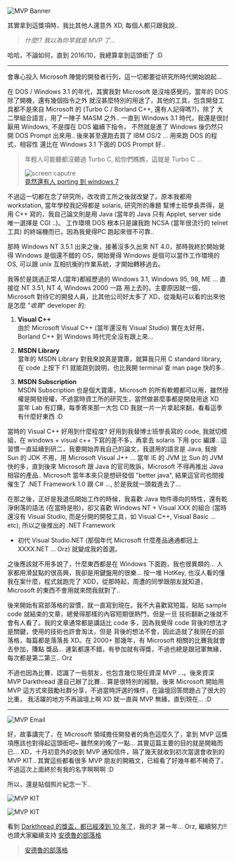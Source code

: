 ![MVP Banner](/images/2016-10-25-microsoft-mvp-award-get/MVP_Banner_logo.png)

其實拿到這獎項時，我比其他人還意外 XD, 每個人都只跟我說..  
  
> *什麼!? 我以為你早就是 MVP 了...*
  
哈哈，不論如何，直到 2016/10，我總算拿到這頭銜了 :D


<!--more-->
---

會專心投入 Microsoft 陣營的開發者行列，這一切都要從研究所時代開始說起...

在 DOS / Windows 3.1 的年代，其實我對 Microsoft 是沒啥感覺的。當年的 DOS 除了開機，還有幾個指令之外
就沒甚麼特別的用途了，其他的工具，包含開發工具都不是來自 Microsoft 的 (Turbo C / Borland C++, 還有人記得嗎?)，除了
大二學組合語言，用了一陣子 MASM 之外.. 一直到 Windows 3.1 時代，我還是很討厭用 Windows, 不是撐在 DOS 繼續下指令，
不然就是進了 Windows 後仍然只開 DOS Prompt 出來用.. 後來甚至還跑去買了 IBM OS/2 ... 用來跑 DOS 的程式，相容性
還比在 Windows 3.1 下面的 DOS Prompt 好..
  
> 年輕人可能聽都沒聽過 Turbo C, 給你們瞧瞧，這就是 Turbo C ...
>   
> ![screen caputre](/images/2016-10-25-microsoft-mvp-award-get/mvp-award-turboc.png)  
> [竟然還有人 porting 到 windows 7](https://turboc.codeplex.com/)
  

不過這一切都在念了研究所，改攻資工所之後就改變了。原本我都用 workstation, 當年學校我記得都是 solaris, 研究所的專題
幫博士班學長弄得，是用 C++ 寫的，我自己論文則是用 Java (當年的 Java 只有 Applet, server side 唯一選擇是 CGI ..)。
工作環境 DOS 根本只是讓我跑 NCSA (當年很流行的 telnet 工具) 的終端機而已，因為我覺得PC 跑起來很不可靠..

那時 Windows NT 3.5.1 出來之後，接著沒多久出來 NT 4.0，那時我終於開始覺得 Windows 是個還不錯的 OS，開始覺得 Windows 
是個可以當作工作環境的 OS, 可以跟 unix 互相抗衡的作業系統，才開始轉移過去。

我等於是跳過正常人(當年)都經歷過的 Windows 3.1, Windows 95, 98, ME ... 直接從 NT 3.51, NT 4, Windows 2000 一路
用上去的。主要原因就一個，Microsoft 對待它的開發人員，比其他公司好太多了 XD，從幾點可以看的出來他是怎麼 "*收買*" developer 的:

1. **Visual C++**  
   由於 Microsoft Visual C++ (當年還沒有 Visual Studio) 實在太好用，Borland C++ 到 Windows 時代完全沒有跟上來...  

2. **MSDN Library**  
   當年的 MSDN Library 對我來說真是寶庫，就算我只用 C standard library, 在 code 上按下 F1 就能跳到說明，也比我開 terminal 查 man page 快的多..  

3. **MSDN Subscription**  
   MSDN Subscription 也是個大寶庫，Microsoft 的所有軟體都可以用，雖然授權是開發授權，不過當時資工所的研究生，當然做甚麼事都是開發用途 XD  
   當年 Lab 有訂購，每季寄來那一大包 CD 我就一片一片拿起來翻，看看這季有什麼好東西 :D

當時的 Visual C++ 好用到什麼程度? 好用到我替博士班學長寫的 code, 我就切模組，在 windows + visual c++ 下寫的差不多，再拿去 solaris 下用 gcc 編譯..
這習慣一直延續到研二，我要開始弄我自己的論文，我選用的語言是 Java, 我捨 Sun 的 JDK 不用，用 Microsoft Visual J++ ... 
當年 IE 的 JVM 比 Sun 的 JVM 快的多，直到後來 Microsoft 跟 Java 的官司敗訴，Microsoft 不得再推出 Java 相容的產品..
Microsoft 當年本來只是想研發個 "better java", 結果這官司也間接催生了 .NET Framework 1.0 跟 C# ..., 於是我就一頭栽進去了...

在那之後，正好是我退伍開始工作的時候，我喜歡 Java 物件導向的特性，還有乾淨俐落的語法 (在當時是啦)，卻又喜歡 Windows NT + Visual XXX
的組合 (當時還沒有 Visual Studio, 而是分開的開發工具，如 Visual C++, Visual Basic ... etc), 所以之後推出的 .NET Framework
+ 初代 Visual Studio.NET (那個年代 Microsoft 什麼產品通通都冠上 XXXX.NET ... Orz) 就變成我的首選。

之後應該就不用多說了，什麼東西都是在 Windows 下面跑，我也很異類的... 人家都用滑鼠點的很高興，我卻是用鍵盤用的很樂... 按一堆
HotKey, 也沒人看的懂我在案什麼，程式就跑完了 XDD，從那時起，周遭的同學跟朋友就知道，Microsoft 的東西不會用就來問我就對了..

後來開始有寫部落格的習慣，就一直寫到現在。我不大喜歡寫短篇，貼貼 sample code 就結束的文章，總覺得那樣的內容短期很熱門，但是一旦
技術翻新之後就不會有人看了。我的文章通常都是講話比 code 多，因為我覺得 code 背後的想法才是關鍵，使用的技術也許會淘汰，但是
背後的想法不會，因此造就了我現在的部落格，每篇都是落落長 XD。在 2000+ 那幾年，有 Microsoft 相關的比賽我就會去參加，賺點
獎品... 運氣都還不錯，有參加就有得獎，不過也總是跟冠軍無緣，每次都是第二第三.. Orz 

不過也因為比賽，認識了一些朋友，也包含幾位現任資深 MVP ...。後來資深 MVP Darkthread 還自己辦了比賽... 
算是很特別的經驗。後來 Microsoft 開始用 MVP 這方式來鼓勵社群分享，不過當時評選的條件，在論壇回答問題占了很大的比重，
我活躍的地方不再論壇上啊 XD 就一直與 MVP 無緣，直到現在... :D

----

![MVP Email](/images/2016-10-25-microsoft-mvp-award-get/mvp-award.png)

好，故事講完了，在 Microsoft 領域擔任開發者的角色這麼久了，拿到 MVP 這獎項應該也對得起這頭銜吧~ 雖然來的晚了一點...
其實這篇主要的目的就是開箱而已... XD，十月初意外的收到 MVP 通知信件，隔了幾天就收到初次當選會收到的 MVP KIT..
其實這些都看很多 MVP 朋友的開箱文，已經看了好幾年都不稀奇了，不過這次上面終於有我的名字啊啊啊 :D

所以，還是貼個照片紀念一下..

![MVP KIT](/images/2016-10-25-microsoft-mvp-award-get/mvp-mvpkit2.jpg)

![MVP KIT](/images/2016-10-25-microsoft-mvp-award-get/mvp-mvpkit3.jpg)

看到 [Darkthread 的獎盃，都已經湊到 10 年了](http://blog.darkthread.net/post-2016-02-22-mvp-for-10yr.aspx)，我的才
第一年... Orz, 繼續努力!! 也請大家繼續支持 [安德魯的部落格](https://www.facebook.com/andrew.blog.0928)

<div class="fb-page" data-href="https://www.facebook.com/andrew.blog.0928/" data-small-header="false" data-adapt-container-width="true" data-hide-cover="false" data-show-facepile="true"><blockquote cite="https://www.facebook.com/andrew.blog.0928/" class="fb-xfbml-parse-ignore"><a href="https://www.facebook.com/andrew.blog.0928/">安德魯的部落格</a></blockquote></div>